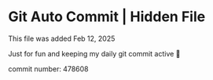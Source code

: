 # Git Auto Commit | Hidden File

This file was added Feb 12, 2025

Just for fun and keeping my daily git commit active 🤪

commit number: 478608
